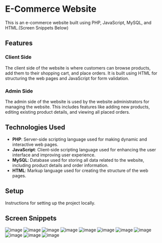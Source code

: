 # E-Commerce Website

This is an e-commerce website built using PHP, JavaScript, MySQL, and HTML.(Screen Snippets Below)

## Features

### Client Side

The client side of the website is where customers can browse products, add them to their shopping cart, and place orders. It is built using HTML for structuring the web pages and JavaScript for form validation.

### Admin Side

The admin side of the website is used by the website administrators for managing the website. This includes features like adding new products, editing existing product details, and viewing all placed orders.

## Technologies Used

- **PHP**: Server-side scripting language used for making dynamic and interactive web pages.
- **JavaScript**: Client-side scripting language used for enhancing the user interface and improving user experience.
- **MySQL**: Database used for storing all data related to the website, including product details and order information.
- **HTML**: Markup language used for creating the structure of the web pages.

## Setup

Instructions for setting up the project locally.

## Screen Snippets
![image](https://github.com/RyanSilva2004/TrustyBuysLK-E_Commerce-Website/assets/137909008/b5d068ee-84e6-4572-9f17-e0765ffd8b14)
![image](https://github.com/RyanSilva2004/TrustyBuysLK-E_Commerce-Website/assets/137909008/a32de145-e391-469f-9057-1a7d58d4723c)
![image](https://github.com/RyanSilva2004/TrustyBuysLK-E_Commerce-Website/assets/137909008/1e095665-2dd5-4d82-9ba8-8cd7c64770bd)
![image](https://github.com/RyanSilva2004/TrustyBuysLK-E_Commerce-Website/assets/137909008/65041ce2-0633-4535-a6b6-cf9582613f23)
![image](https://github.com/RyanSilva2004/TrustyBuysLK-E_Commerce-Website/assets/137909008/3de29e35-d0df-42ca-9611-09697951d2df)
![image](https://github.com/RyanSilva2004/TrustyBuysLK-E_Commerce-Website/assets/137909008/ed7297d7-adb6-481b-b494-5ba8b8b1d978)
![image](https://github.com/RyanSilva2004/TrustyBuysLK-E_Commerce-Website/assets/137909008/e090a9a6-4714-4710-b59e-b2a7ca8b9708)
![image](https://github.com/RyanSilva2004/TrustyBuysLK-E_Commerce-Website/assets/137909008/720acdd2-79a8-408e-a909-0ecc45eaf8b0)
![image](https://github.com/RyanSilva2004/TrustyBuysLK-E_Commerce-Website/assets/137909008/759a98a8-d5fe-4768-b76b-7f72d231f236)
![image](https://github.com/RyanSilva2004/TrustyBuysLK-E_Commerce-Website/assets/137909008/caa21355-121f-4240-80c5-f2a8f2ba5c7b)
![image](https://github.com/RyanSilva2004/TrustyBuysLK-E_Commerce-Website/assets/137909008/df987520-e6a6-49c6-bd0f-dad4d664169c)



